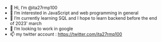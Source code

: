 - 👋 Hi, I’m @ita27rmp100
- 👀 I’m interested in JavaScript and web programming in general
- 🌱 I’m currently learning SQL and I hope to learn backend before the end of 2023' march
- 💞️ I’m looking to work in google
- 📫 my twitter account : https://twitter.com/ita27rmp100

<!---
ita27rmp100/ita27rmp100 is a ✨ special ✨ repository because its `README.md` (this file) appears on your GitHub profile.
You can click the Preview link to take a look at your changes.
--->

